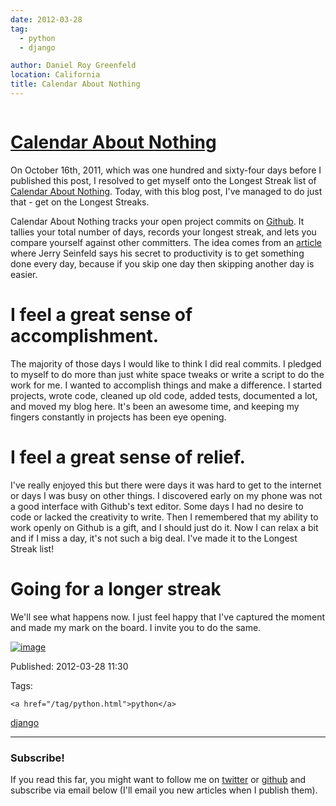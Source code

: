 ```yaml
---
date: 2012-03-28
tag: 
  - python
  - django

author: Daniel Roy Greenfeld
location: California
title: Calendar About Nothing
---
```

<div class="twelve wide column">

<h1 class="ui block header">
<div class="content">
<a href="/calendar-about-nothing.html">Calendar About Nothing</a>
</div>
</h1>
<p>On October 16th, 2011, which was one hundred and sixty-four days before
I published this post, I resolved to get myself onto the Longest Streak
list of <a href="http://calendaraboutnothing.com/" target="_blank">Calendar About Nothing</a>.
Today, with this blog post, I've managed to do just that - get on the
Longest Streaks.</p>
<p>Calendar About Nothing tracks your open project commits on
<a href="http://github.com" target="_blank">Github</a>. It tallies your total number of days,
records your longest streak, and lets you compare yourself against other
committers. The idea comes from an
<a href="http://lifehacker.com/281626/jerry-seinfelds-productivity-secret?tag=softwaremotivation" target="_blank">article</a>
where Jerry Seinfeld says his secret to productivity is to get something
done every day, because if you skip one day then skipping another day is
easier.</p>
<h1 id="i-feel-a-great-sense-of-accomplishment">I feel a great sense of accomplishment.</h1>
<p>The majority of those days I would like to think I did real commits. I
pledged to myself to do more than just white space tweaks or write a
script to do the work for me. I wanted to accomplish things and make a
difference. I started projects, wrote code, cleaned up old code, added
tests, documented a lot, and moved my blog here. It's been an awesome
time, and keeping my fingers constantly in projects has been eye
opening.</p>
<h1 id="i-feel-a-great-sense-of-relief">I feel a great sense of relief.</h1>
<p>I've really enjoyed this but there were days it was hard to get to the
internet or days I was busy on other things. I discovered early on my
phone was not a good interface with Github's text editor. Some days I
had no desire to code or lacked the creativity to write. Then I
remembered that my ability to work openly on Github is a gift, and I
should just do it. Now I can relax a bit and if I miss a day, it's not
such a big deal. I've made it to the Longest Streak list!</p>
<h1 id="going-for-a-longer-streak">Going for a longer streak</h1>
<p>We'll see what happens now. I just feel happy that I've captured the
moment and made my mark on the board. I invite you to do the same.</p>
<p><a href="http://www.flickr.com/photos/pydanny/7024690837/in/photostream/" target="_blank"><img alt="image" src="http://farm7.staticflickr.com/6216/7024690837_0974c93f63_o.png"/></a></p>
<p>Published: 2012-03-28 11:30</p>
<p>Tags:
  
    <a href="/tag/python.html">python</a>
<a href="/tag/django.html">django</a>
</p>
<hr/>
<h3 class="ui header">Subscribe!</h3>
<p>If you read this far, you might want to follow me on <a href="https://twitter.com/pydanny">twitter</a> or <a href="https://github.com/pydanny">github</a> and subscribe via email below (I'll email you new articles when I publish them).</p>
<!-- Begin MailChimp Signup Form -->
</div>